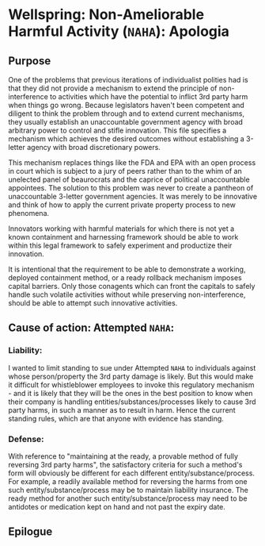 # Wellspring: Non-Ameliorable Harmful Activity (`NAHA`): Apologia

## Purpose

One of the problems that previous iterations of individualist polities had is that they did not provide a mechanism to extend the principle of non-interference to activities which have the potential to inflict 3rd party harm when things go wrong. Because legislators haven't been competent and diligent to think the problem through and to extend current mechanisms, they usually establish an unaccountable government agency with broad arbitrary power to control and stifle innovation. This file specifies a mechanism which achieves the desired outcomes without establishing a 3-letter agency with broad discretionary powers.

This mechanism replaces things like the FDA and EPA with an open process in court which is subject to a jury of peers rather than to the whim of an unelected panel of beaurocrats and the caprice of political unaccountable appointees. The solution to this problem was never to create a pantheon of unaccountable 3-letter government agencies. It was merely to be innovative and think of how to apply the current private property process to new phenomena.

Innovators working with harmful materials for which there is not yet a known containment and harnessing framework should be able to work within this legal framework to safely experiment and productize their innovation.

It is intentional that the requirement to be able to demonstrate a working, deployed containment method, or a ready rollback mechanism imposes capital barriers. Only those conagents which can front the capitals to safely handle such volatile activities without while preserving non-interference, should be able to attempt such innovative activities.

## Cause of action: Attempted `NAHA`:

### Liability:

I wanted to limit standing to sue under Attempted `NAHA` to individuals against whose person/property the 3rd party damage is likely. But this would make it difficult for whistleblower employees to invoke this regulatory mechanism - and it is likely that they will be the ones in the best position to know when their company is handling entities/substances/processes likely to cause 3rd party harms, in such a manner as to result in harm. Hence the current standing rules, which are that anyone with evidence has standing.

### Defense:

With reference to "maintaining at the ready, a provable method of fully reversing 3rd party harms", the satisfactory criteria for such a method's form will obviously be different for each different entity/substance/process. For example, a readily available method for reversing the harms from one such entity/substance/process may be to maintain liability insurance. The ready method for another such entity/substance/process may need to be antidotes or medication kept on hand and not past the expiry date.

## Epilogue
